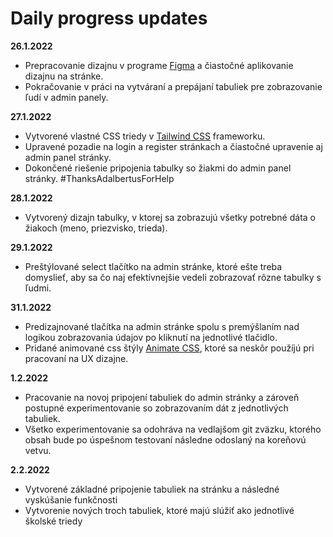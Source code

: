 # Daily progress updates

**26.1.2022**

- Prepracovanie dizajnu v programe [Figma](https://www.figma.com) a čiastočné aplikovanie dizajnu na stránke.
- Pokračovanie v práci na vytváraní a prepájaní tabuliek pre zobrazovanie ľudí v admin panely.

**27.1.2022**

- Vytvorené vlastné CSS triedy v [Tailwind CSS](https://tailwindcss.com/) frameworku.
- Upravené pozadie na login a register stránkach a čiastočné upravenie aj admin panel stránky.
- Dokončené riešenie pripojenia tabulky so žiakmi do admin panel stránky. #ThanksAdalbertusForHelp

**28.1.2022**

- Vytvorený dizajn tabulky, v ktorej sa zobrazujú všetky potrebné dáta o žiakoch (meno, priezvisko, trieda).

**29.1.2022**

- Preštýlované select tlačítko na admin stránke, ktoré ešte treba domyslieť, aby sa čo naj efektívnejšie vedeli
  zobrazovať rôzne tabulky s ľudmi.

**31.1.2022**
- Predizajnované tlačítka na admin stránke spolu s premýšlaním nad logikou zobrazovania údajov po kliknutí na jednotlivé tlačidlo. 
- Pridané animované css štýly [Animate CSS](https://animate.style/), ktoré sa neskôr použíjú pri pracovaní na UX dizajne.

**1.2.2022**
- Pracovanie na novoj pripojení tabuliek do admin stránky a zároveň postupné experimentovanie so zobrazovaním dát z jednotlivých tabuliek. 
- Všetko experimentovanie sa odohráva na vedlajšom git zväzku, ktorého obsah bude po úspešnom testovaní následne odoslaný na koreňovú vetvu. 

**2.2.2022**
- Vytvorené základné pripojenie tabuliek na stránku a následné vyskúšanie funkčnosti
- Vytvorenie nových troch tabuliek, ktoré majú slúžiť ako jednotlivé školské triedy
